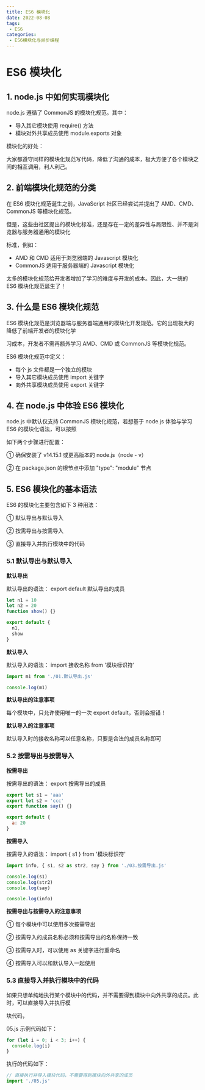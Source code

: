 ```yaml
---
title: ES6 模块化
date: 2022-08-08
tags:
 - ES6
categories: 
 - ES6模块化与异步编程
---
```


# **ES6 模块化**

## **1. node.js 中如何实现模块化**

node.js 遵循了 CommonJS 的模块化规范。其中：

- 导入其它模块使用 require() 方法
- 模块对外共享成员使用 module.exports 对象

模块化的好处：

大家都遵守同样的模块化规范写代码，降低了沟通的成本，极大方便了各个模块之间的相互调用，利人利己。

## **2. 前端模块化规范的分类**

在 ES6 模块化规范诞生之前，JavaScript 社区已经尝试并提出了 AMD、CMD、CommonJS 等模块化规范。

但是，这些由社区提出的模块化标准，还是存在一定的差异性与局限性、并不是浏览器与服务器通用的模块化

标准，例如：

- AMD 和 CMD 适用于浏览器端的 Javascript 模块化
- CommonJS 适用于服务器端的 Javascript 模块化

太多的模块化规范给开发者增加了学习的难度与开发的成本。因此，大一统的 ES6 模块化规范诞生了！

## **3. 什么是 ES6 模块化规范**

ES6 模块化规范是浏览器端与服务器端通用的模块化开发规范。它的出现极大的降低了前端开发者的模块化学

习成本，开发者不需再额外学习 AMD、CMD 或 CommonJS 等模块化规范。

ES6 模块化规范中定义：

- 每个 js 文件都是一个独立的模块
- 导入其它模块成员使用 import 关键字
- 向外共享模块成员使用 export 关键字

## **4. 在 node.js 中体验 ES6 模块化**

node.js 中默认仅支持 CommonJS 模块化规范，若想基于 node.js 体验与学习 ES6 的模块化语法，可以按照

如下两个步骤进行配置：

① 确保安装了 v14.15.1 或更高版本的 node.js（node - v）

② 在 package.json 的根节点中添加 "type": "module" 节点

## **5. ES6 模块化的基本语法**

ES6 的模块化主要包含如下 3 种用法：

① 默认导出与默认导入

② 按需导出与按需导入

③ 直接导入并执行模块中的代码

### **5.1 默认导出与默认导入**

**默认导出**

默认导出的语法： export default 默认导出的成员

```js
let n1 = 10
let n2 = 20
function show() {}

export default {
  n1,
  show
}
```

**默认导入**

默认导入的语法： import 接收名称 from '模块标识符'

```js
import m1 from './01.默认导出.js'

console.log(m1)
```

**默认导出的注意事项**

每个模块中，只允许使用唯一的一次 export default，否则会报错！

**默认导入的注意事项**

默认导入时的接收名称可以任意名称，只要是合法的成员名称即可



### **5.2 按需导出与按需导入**

**按需导出**

按需导出的语法： export 按需导出的成员

```js
export let s1 = 'aaa'
export let s2 = 'ccc'
export function say() {}

export default {
  a: 20
}
```

**按需导入**

按需导入的语法： import { s1 } from '模块标识符'

```js
import info, { s1, s2 as str2, say } from './03.按需导出.js'

console.log(s1)
console.log(str2)
console.log(say)

console.log(info)
```

**按需导出与按需导入的注意事项**

① 每个模块中可以使用多次按需导出

② 按需导入的成员名称必须和按需导出的名称保持一致

③ 按需导入时，可以使用 as 关键字进行重命名

④ 按需导入可以和默认导入一起使用

### **5.3 直接导入并执行模块中的代码**

如果只想单纯地执行某个模块中的代码，并不需要得到模块中向外共享的成员。此时，可以直接导入并执行模

块代码，

05.js 示例代码如下：

```js
for (let i = 0; i < 3; i++) {
  console.log(i)
}
```

执行的代码如下：

```js
// 直接执行并导入模块代码，不需要得到模块向外共享的成员
import './05.js'
```

